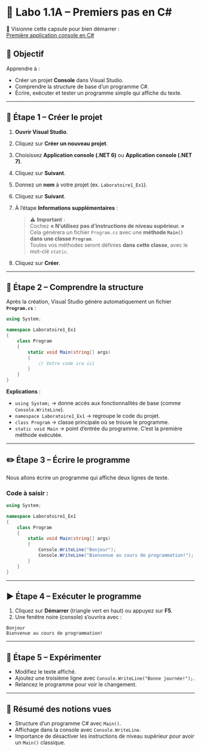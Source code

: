 # 🧪 Labo 1.1A – Premiers pas en C#


🎥 Visionne cette capsule pour bien démarrer :  
<a href="https://youtu.be/PAdnzYcKcRQ?si=iacc8sIyPRtffAcT" target="_blank" rel="noopener noreferrer">Première application console en C#</a>

## 🎯 Objectif
Apprendre à :
- Créer un projet **Console** dans Visual Studio.
- Comprendre la structure de base d’un programme C#.
- Écrire, exécuter et tester un programme simple qui affiche du texte.

---

## 🚀 Étape 1 – Créer le projet

1. **Ouvrir Visual Studio**.
2. Cliquez sur **Créer un nouveau projet**.
3. Choisissez **Application console (.NET 6)** ou **Application console (.NET 7)**.
4. Cliquez sur **Suivant**.
5. Donnez un **nom** à votre projet (ex. `Laboratoire1_Ex1`).
6. Cliquez sur **Suivant**.
7. À l’étape **Informations supplémentaires** :

   > ⚠️ **Important** :  
   > Cochez **« N’utilisez pas d’instructions de niveau supérieur. »**  
   > Cela générera un fichier `Program.cs` avec une **méthode `Main()` dans une classe `Program`**.  
   > Toutes vos méthodes seront définies **dans cette classe**, avec le mot-clé `static`.

8. Cliquez sur **Créer**.

---

## 📂 Étape 2 – Comprendre la structure

Après la création, Visual Studio génère automatiquement un fichier **`Program.cs`** :

```csharp
using System;

namespace Laboratoire1_Ex1
{
    class Program
    {
        static void Main(string[] args)
        {
            // Votre code ira ici
        }
    }
}
```

**Explications** :
- `using System;` → donne accès aux fonctionnalités de base (comme `Console.WriteLine`).
- `namespace Laboratoire1_Ex1` → regroupe le code du projet.
- `class Program` → classe principale où se trouve le programme.
- `static void Main` → point d’entrée du programme. C’est la première méthode exécutée.

---

## ✏️ Étape 3 – Écrire le programme

Nous allons écrire un programme qui affiche deux lignes de texte.

### Code à saisir :
```csharp
using System;

namespace Laboratoire1_Ex1
{
    class Program
    {
        static void Main(string[] args)
        {
            Console.WriteLine("Bonjour");
            Console.WriteLine("Bienvenue au cours de programmation!");
        }
    }
}
```

---

## ▶️ Étape 4 – Exécuter le programme

1. Cliquez sur **Démarrer** (triangle vert en haut) ou appuyez sur **F5**.
2. Une fenêtre noire (console) s’ouvrira avec :
```
Bonjour
Bienvenue au cours de programmation!
```

---

## 🧪 Étape 5 – Expérimenter

- Modifiez le texte affiché.
- Ajoutez une troisième ligne avec `Console.WriteLine("Bonne journée!");`.
- Relancez le programme pour voir le changement.

---

## 📎 Résumé des notions vues
- Structure d’un programme C# avec `Main()`.
- Affichage dans la console avec `Console.WriteLine`.
- Importance de désactiver les instructions de niveau supérieur pour avoir un `Main()` classique.
